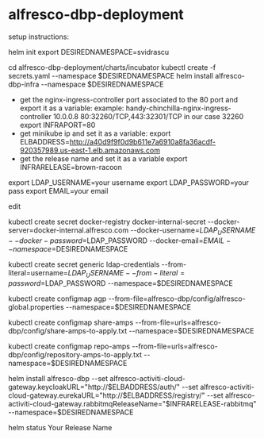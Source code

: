 # alfresco-dbp-deployment

setup instructions:

helm init
export DESIREDNAMESPACE=svidrascu

cd alfresco-dbp-deployment/charts/incubator
kubectl create -f secrets.yaml --namespace $DESIREDNAMESPACE
helm install alfresco-dbp-infra --namespace $DESIREDNAMESPACE

- get the nginx-ingress-controller port associated to the 80 port and export it as a variable:
example: handy-chinchilla-nginx-ingress-controller       10.0.0.8    <pending>    80:32260/TCP,443:32301/TCP
in our case 32260
export INFRAPORT=80
- get minikube ip and set it as a variable:
export ELBADDRESS=http://a40d9f9f0d9b611e7a6910a8fa36acdf-920357989.us-east-1.elb.amazonaws.com
 - get the release name and set it as a variable
export INFRARELEASE=brown-racoon

export LDAP_USERNAME=your username
export LDAP_PASSWORD=your pass
export EMAIL=your email

edit 

kubectl create secret docker-registry docker-internal-secret --docker-server=docker-internal.alfresco.com --docker-username=$LDAP_USERNAME --docker-password=$LDAP_PASSWORD --docker-email=$EMAIL --namespace=$DESIREDNAMESPACE

kubectl create secret generic ldap-credentials --from-literal=username=$LDAP_USERNAME  --from-literal=password=$LDAP_PASSWORD --namespace=$DESIREDNAMESPACE

kubectl create configmap agp --from-file=alfresco-dbp/config/alfresco-global.properties --namespace=$DESIREDNAMESPACE

kubectl create configmap share-amps --from-file=urls=alfresco-dbp/config/share-amps-to-apply.txt --namespace=$DESIREDNAMESPACE

kubectl create configmap repo-amps --from-file=urls=alfresco-dbp/config/repository-amps-to-apply.txt --namespace=$DESIREDNAMESPACE

helm install alfresco-dbp --set alfresco-activiti-cloud-gateway.keycloakURL="http://$ELBADDRESS/auth/" --set alfresco-activiti-cloud-gateway.eurekaURL="http://$ELBADDRESS/registry/" --set alfresco-activiti-cloud-gateway.rabbitmqReleaseName="$INFRARELEASE-rabbitmq" --namespace=$DESIREDNAMESPACE

helm status Your Release Name